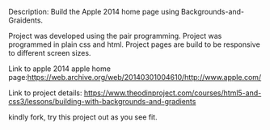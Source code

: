 Description: Build the Apple 2014 home page using Backgrounds-and-Graidents.

Project was developed using the pair programming.
Project was programmed in plain css and html.
Project pages are build to be responsive to different screen sizes.

Link to apple 2014 apple home page:https://web.archive.org/web/20140301004610/http://www.apple.com/

Link to project details: https://www.theodinproject.com/courses/html5-and-css3/lessons/building-with-backgrounds-and-gradients

kindly fork, try this project out as you see fit.
